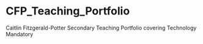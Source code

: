# CFP_Teaching_Portfolio
Caitlin Fitzgerald-Potter Secondary Teaching Portfolio covering Technology Mandatory
